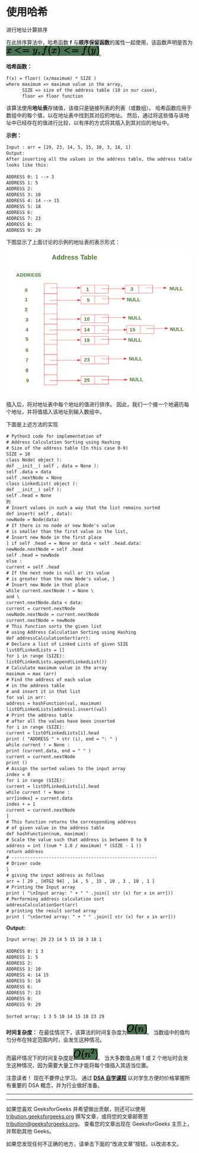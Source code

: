 # 使用哈希

进行地址计算排序

在此排序算法中，哈希函数 **f** 与**顺序保留函数**的属性一起使用，该函数声明是否为![ x <= y, f(x) <= f(y) ](img/5f9389d505cc011727b95eb952191496.png "Rendered by QuickLaTeX.com")。

**哈希函数：**

```
f(x) = floor( (x/maximum) * SIZE )
where maximum => maximum value in the array,
      SIZE => size of the address table (10 in our case),
      floor => floor function

```

该算法使用**地址表**存储值，该值只是链接列表的列表（或数组）。 哈希函数应用于数组中的每个值，以在地址表中找到其对应的地址。 然后，通过将这些值与该地址中已经存在的值进行比较，以有序的方式将其插入到其对应的地址中。

**示例：**

```
Input : arr = [29, 23, 14, 5, 15, 10, 3, 18, 1] 
Output:
After inserting all the values in the address table, the address table looks like this:

ADDRESS 0: 1 --> 3 
ADDRESS 1: 5 
ADDRESS 2: 
ADDRESS 3: 10 
ADDRESS 4: 14 --> 15 
ADDRESS 5: 18 
ADDRESS 6: 
ADDRESS 7: 23 
ADDRESS 8: 
ADDRESS 9: 29

```

下图显示了上面讨论的示例的地址表的表示形式：

![](img/f3aa7b2076a31c37ba61d48a43b468df.png)

插入后，将对地址表中每个地址的值进行排序。 因此，我们一个接一个地遍历每个地址，并将值插入该地址到输入数组中。

下面是上述方法的实现

```
# Python3 code for implementation of
# Address Calculation Sorting using Hashing
# Size of the address table (In this case 0-9)
SIZE = 10
class Node( object ):
def __init__( self , data = None ):
self .data = data
self .nextNode = None
class LinkedList( object ):
def __init__( self ):
self .head = None
的
# Insert values in such a way that the list remains sorted
def insert( self , data):
newNode = Node(data)
# If there is no node or new Node's value
# is smaller than the first value in the list,
# Insert new Node in the first place
] if self .head = = None or data < self .head.data:
newNode.nextNode = self .head
self .head = newNode
else :
current = self .head
# If the next node is null or its value
# is greater than the new Node's value, ]
# Insert new Node in that place
while current.nextNode ! = None \
and \
current.nextNode.data < data:
current = current.nextNode
newNode.nextNode = current.nextNode
current.nextNode = newNode
# This function sorts the given list
# using Address Calculation Sorting using Hashing
def addressCalculationSort(arr):
# Declare a list of Linked Lists of given SIZE
listOfLinkedLists = []
for i in range (SIZE):
listOfLinkedLists.append(LinkedList())
# Calculate maximum value in the array
maximum = max (arr)
# Find the address of each value
# in the address table
# and insert it in that list
for val in arr:
address = hashFunction(val, maximum)
listOfLinkedLists[address].insert(val)
# Print the address table
# after all the values have been inserted
for i in range (SIZE):
current = listOfLinkedLists[i].head
print ( "ADDRESS " + str (i), end = ": " )
while current ! = None :
print (current.data, end = " " )
current = current.nextNode
print ()
# Assign the sorted values to the input array
index = 0
for i in range (SIZE):
current = listOfLinkedLists[i].head
while current ! = None :
arr[index] = current.data
index + = 1
current = current.nextNode
]
# This function returns the corresponding address
# of given value in the address table
def hashFunction(num, maximum):
# Scale the value such that address is between 0 to 9
address = int ((num * 1.0 / maximum) * (SIZE - 1 ))
return address
# -------------------------------------------------------
# Driver code
]
# giving the input address as follows
arr = [ 29 , [HTG2 94] , 14 , 5 , 15 , 10 , 3 , 18 , 1 ]
# Printing the Input array
print ( "\nInput array: " + " " .join([ str (x) for x in arr]))
# Performing address calculation sort
addressCalculationSort(arr)
# printing the result sorted array
print ( "\nSorted array: " + " " .join([ str (x) for x in arr]))
```

**Output:**

```
Input array: 29 23 14 5 15 10 3 18 1

ADDRESS 0: 1 3 
ADDRESS 1: 5 
ADDRESS 2: 
ADDRESS 3: 10 
ADDRESS 4: 14 15 
ADDRESS 5: 18 
ADDRESS 6: 
ADDRESS 7: 23 
ADDRESS 8: 
ADDRESS 9: 29 

Sorted array: 1 3 5 10 14 15 18 23 29

```

**时间复杂度：**
在最佳情况下，该算法的时间复杂度为![O(n)](img/d5229a9c6f59029cbbb0f53974c9a9de.png "Rendered by QuickLaTeX.com")。 当数组中的值均匀分布在特定范围内时，会发生这种情况。

而最坏情况下的时间复杂度是![O(n^2)](img/598be626cedc018633480e0f69670fd8.png "Rendered by QuickLaTeX.com")。 当大多数值占用 1 或 2 个地址时会发生这种情况，因为需要大量工作才能将每个值插入其适当位置。

注意读者！ 现在不要停止学习。 通过 [**DSA 自学课程**](https://practice.geeksforgeeks.org/courses/dsa-self-paced?utm_source=geeksforgeeks&utm_medium=article&utm_campaign=gfg_article_dsa_content_bottom) 以对学生方便的价格掌握所有重要的 DSA 概念，并为行业做好准备。

* * *

* * *

如果您喜欢 GeeksforGeeks 并希望做出贡献，则还可以使用 [tribution.geeksforgeeks.org](https://contribute.geeksforgeeks.org/) 撰写文章，或将您的文章邮寄至 tribution@geeksforgeeks.org。 查看您的文章出现在 GeeksforGeeks 主页上，并帮助其他 Geeks。

如果您发现任何不正确的地方，请单击下面的“改进文章”按钮，以改进本文。